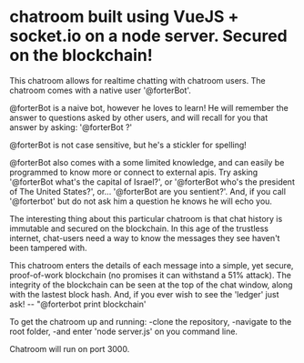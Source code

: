# chatroom built using VueJS + socket.io on a node server. Secured on the blockchain!

This chatroom allows for realtime chatting with chatroom users. The chatroom comes with a native user '@forterBot'. 

@forterBot is a naive bot, however he loves to learn! He will remember the answer to questions asked by other users, and will
recall for you that answer by asking: '@forterBot <question>?'

@forterBot is not case sensitive, but he's a stickler for spelling!

@forterBot also comes with a some limited knowledge, and can easily be programmed to know more or connect to external apis. 
Try asking '@forterBot what's the capital of Israel?', or '@forterBot who's the president of The United States?', or...
'@forterBot are you sentient?'. And, if you call '@forterbot' but do not ask him a question he knows he will echo you.

The interesting thing about this particular chatroom is that chat history is immutable and secured on the blockchain. 
In this age of the trustless internet, chat-users need a way to know the messages they see haven't been tampered with.

This chatroom enters the details of each message into a simple, yet secure, proof-of-work blockchain (no promises it can withstand
a 51% attack).
The integrity of the blockchain can be seen at the top of the chat window, along with the lastest block hash.
And, if you ever wish to see the 'ledger' just ask! -- "@forterbot print blockchain'

To get the chatroom up and running: 
        -clone the repository, 
        -navigate to the root folder, 
        -and enter 'node server.js' on you command line.
        
Chatroom will run on port 3000.


